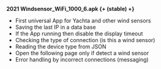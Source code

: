 **2021 Windsensor_WiFi_1000_6.apk {+ (stable) +}**

* First universal App for Yachta and other wind sensors
* Saving the last IP in a data base
* If the App running then disable the display timeout
* Checking the type of connection (is this a wind sensor)
* Reading the device type from JSON
* Open the following page only if detect a wind sensor
* Error handling by incorrect connections (messaging)
